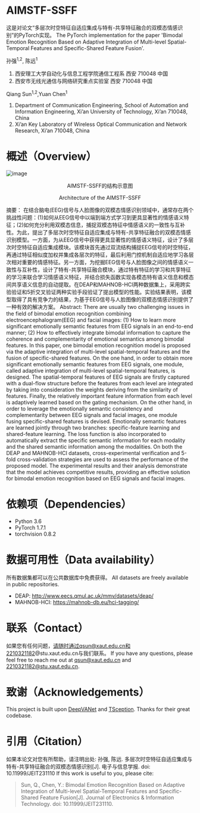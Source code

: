 # AIMSTF-SSFF
这是对论文“多层次时空特征自适应集成与特有-共享特征融合的双模态情感识别”的PyTorch实现。
The PyTorch implementation for the paper 'Bimodal Emotion Recognition Based on Adaptive Integration of Multi-level Spatial-Temporal Features and Specific-Shared Feature Fusion'.

孙强<sup>1,2</sup>, 陈远<sup>1</sup>
1. 西安理工大学自动化与信息工程学院通信工程系 西安 710048 中国 
2. 西安市无线光通信与网络研究重点实验室   西安  710048 中国 

Qiang Sun<sup>1,2</sup>,Yuan Chen<sup>1</sup>
1.	Department of Communication Engineering, School of Automation and Information Engineering, Xi’an University of Technology, Xi’an 710048, China
2.	Xi’an Key Laboratory of Wireless Optical Communication and Network Research, Xi’an 710048, China

# 概述（Overview）
![image](https://github.com/evercy/AIMSTF_SSFF/blob/main/Figure/%E5%9B%BE1.jpg)
<p align="center">AIMSTF-SSFF的结构示意图 </p>
<p align="center">Architecture of the AIMSTF-SSFF </p>

摘要： 在结合脑电(EEG)信号与人脸图像的双模态情感识别领域中，通常存在两个挑战性问题：(1)如何从EEG信号中以端到端方式学习到更具显著性的情感语义特征；(2)如何充分利用双模态信息，捕捉双模态特征中情感语义的一致性与互补性。为此，提出了多层次时空特征自适应集成与特有-共享特征融合的双模态情感识别模型。一方面，为从EEG信号中获得更具显著性的情感语义特征，设计了多层次时空特征自适应集成模块。该模块首先通过双流结构捕捉EEG信号的时空特征，再通过特征相似度加权并集成各层次的特征，最后利用门控机制自适应地学习各层次相对重要的情感特征。另一方面，为挖掘EEG信号与人脸图像之间的情感语义一致性与互补性，设计了特有-共享特征融合模块，通过特有特征的学习和共享特征的学习来联合学习情感语义特征，并结合损失函数实现各模态特有语义信息和模态间共享语义信息的自动提取。在DEAP和MAHNOB-HCI两种数据集上，采用跨实验验证和5折交叉验证两种实验手段验证了提出模型的性能。实验结果表明，该模型取得了具有竞争力的结果，为基于EEG信号与人脸图像的双模态情感识别提供了一种有效的解决方案。
Abstract: There are usually two challenging issues in the field of bimodal emotion recognition combining electroencephalogram(EEG) and facial images: (1) How to learn more significant emotionally semantic features from EEG signals in an end-to-end manner; (2) How to effectively integrate bimodal information to capture the coherence and complementarity of emotional semantics among bimodal features. In this paper, one bimodal emotion recognition model is proposed via the adaptive integration of multi-level spatial-temporal features and the fusion of specific-shared features. On the one hand, in order to obtain more significant emotionally semantic features from EEG signals, one module, called adaptive integration of multi-level spatial-temporal features, is designed. The spatial-temporal features of EEG signals are firstly captured with a dual-flow structure before the features from each level are integrated by taking into consideration the weights deriving from the similarity of features. Finally, the relatively important feature information from each level is adaptively learned based on the gating mechanism. On the other hand, in order to leverage the emotionally semantic consistency and complementarity between EEG signals and facial images, one module fusing specific-shared features is devised. Emotionally semantic features are learned jointly through two branches: specific-feature learning and shared-feature learning. The loss function is also incorporated to automatically extract the specific semantic information for each modality and the shared semantic information among the modalities. On both the DEAP and MAHNOB-HCI datasets, cross-experimental verification and 5-fold cross-validation strategies are used to assess the performance of the proposed model. The experimental results and their analysis demonstrate that the model achieves competitive results, providing an effective solution for bimodal emotion recognition based on EEG signals and facial images.

# 依赖项（Dependencies）
+ Python 3.6
+ PyTorch 1.7.1
+ torchvision 0.8.2

# 数据可用性（Data availability）
所有数据集都可以在公共数据库中免费获得。
All datasets are freely available in public repositories. 
+ DEAP: http://www.eecs.qmul.ac.uk/mmv/datasets/deap/
+ MAHNOB-HCI: https://mahnob-db.eu/hci-tagging/


# 联系（Contact）
如果您有任何问题，请随时通过qsun@xaut.edu.cn和2210321182@stu.xaut.edu.cn与我们联系。
If you have any questions, please feel free to reach me out at qsun@xaut.edu.cn and 2210321182@stu.xaut.edu.cn.

# 致谢（Acknowledgements）
This project is built upon [DeepVANet](https://github.com/geekdanielz/DeepVANet) and [TSception](https://github.com/yi-ding-cs/TSception). Thanks for their great codebase.

# 引用（Citation）
如果本论文对您有所帮助，请注明出处:
孙强, 陈远. 多层次时空特征自适应集成与特有-共享特征融合的双模态情感识别[J]. 电子与信息学报. doi: 10.11999/JEIT231110
If this work is useful to you, please cite:
> Sun, Q., Chen, Y.: Bimodal Emotion Recognition Based on Adaptive Integration of Multi-level Spatial-Temporal Features and Specific-Shared Feature Fusion[J]. Journal of Electronics & Information Technology.  doi: 10.11999/JEIT231110.

